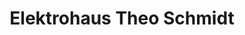 ---
title: "Elektrohaus Theo Schmidt"
url: /saterland/elektrohaus-theo-schmidt/
shop: Elektrisch
---